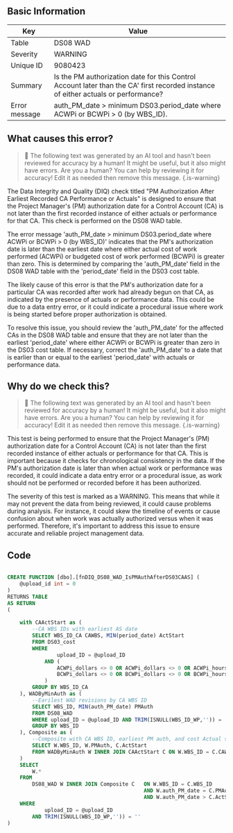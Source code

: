 ## Basic Information
| Key         | Value          |
|-------------|----------------|
| Table       | DS08 WAD |
| Severity    | WARNING |
| Unique ID   | 9080423   |
| Summary     | Is the PM authorization date for this Control Account later than the CA' first recorded instance of either actuals or performance? |
| Error message | auth_PM_date > minimum DS03.period_date where ACWPi or BCWPi > 0 (by WBS_ID). |

## What causes this error?

> :robot: The following text was generated by an AI tool and hasn't been reviewed for accuracy by a human! It might be useful, but it also might have errors. Are you a human? You can help by reviewing it for accuracy! Edit it as needed then remove this message.
{.is-warning}

The Data Integrity and Quality (DIQ) check titled "PM Authorization After Earliest Recorded CA Performance or Actuals" is designed to ensure that the Project Manager's (PM) authorization date for a Control Account (CA) is not later than the first recorded instance of either actuals or performance for that CA. This check is performed on the DS08 WAD table.

The error message 'auth_PM_date > minimum DS03.period_date where ACWPi or BCWPi > 0 (by WBS_ID)' indicates that the PM's authorization date is later than the earliest date where either actual cost of work performed (ACWPi) or budgeted cost of work performed (BCWPi) is greater than zero. This is determined by comparing the 'auth_PM_date' field in the DS08 WAD table with the 'period_date' field in the DS03 cost table.

The likely cause of this error is that the PM's authorization date for a particular CA was recorded after work had already begun on that CA, as indicated by the presence of actuals or performance data. This could be due to a data entry error, or it could indicate a procedural issue where work is being started before proper authorization is obtained.

To resolve this issue, you should review the 'auth_PM_date' for the affected CAs in the DS08 WAD table and ensure that they are not later than the earliest 'period_date' where either ACWPi or BCWPi is greater than zero in the DS03 cost table. If necessary, correct the 'auth_PM_date' to a date that is earlier than or equal to the earliest 'period_date' with actuals or performance data.
## Why do we check this?

> :robot: The following text was generated by an AI tool and hasn't been reviewed for accuracy by a human! It might be useful, but it also might have errors. Are you a human? You can help by reviewing it for accuracy! Edit it as needed then remove this message.
{.is-warning}

This test is being performed to ensure that the Project Manager's (PM) authorization date for a Control Account (CA) is not later than the first recorded instance of either actuals or performance for that CA. This is important because it checks for chronological consistency in the data. If the PM's authorization date is later than when actual work or performance was recorded, it could indicate a data entry error or a procedural issue, as work should not be performed or recorded before it has been authorized.

The severity of this test is marked as a WARNING. This means that while it may not prevent the data from being reviewed, it could cause problems during analysis. For instance, it could skew the timeline of events or cause confusion about when work was actually authorized versus when it was performed. Therefore, it's important to address this issue to ensure accurate and reliable project management data.
## Code

```sql

CREATE FUNCTION [dbo].[fnDIQ_DS08_WAD_IsPMAuthAfterDS03CAAS] (
	@upload_id int = 0
)
RETURNS TABLE
AS RETURN
(
	
	with CAActStart as (
		--CA WBS IDs with earliest AS date
		SELECT WBS_ID_CA CAWBS, MIN(period_date) ActStart
		FROM DS03_cost
		WHERE 
				upload_ID = @upload_ID 
			AND (
				ACWPi_dollars <> 0 OR ACWPi_dollars <> 0 OR ACWPi_hours <> 0 OR
				BCWPi_dollars <> 0 OR BCWPi_dollars <> 0 OR BCWPi_hours <> 0
			)
		GROUP BY WBS_ID_CA
	), WADByMinAuth as (
		--Earilest WAD revisions by CA WBS ID
		SELECT WBS_ID, MIN(auth_PM_date) PMAuth
		FROM DS08_WAD
		WHERE upload_ID = @upload_ID AND TRIM(ISNULL(WBS_ID_WP,'')) = ''
		GROUP BY WBS_ID
	), Composite as (
		--Composite with CA WBS ID, earliest PM auth, and cost Actual start.
		SELECT W.WBS_ID, W.PMAuth, C.ActStart
		FROM WADByMinAuth W INNER JOIN CAActStart C ON W.WBS_ID = C.CAWBS
	)
	SELECT 
		W.*
	FROM
		DS08_WAD W INNER JOIN Composite C 	ON W.WBS_ID = C.WBS_ID 
											AND W.auth_PM_date = C.PMAuth
											AND W.auth_PM_date > C.ActStart
	WHERE
			upload_ID = @upload_ID
		AND TRIM(ISNULL(WBS_ID_WP,'')) = ''
)
```
